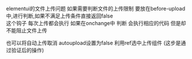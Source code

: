 elementui的文件上传问题
如果需要判断文件的上传限制  要放在before-upload中,进行判断,如果不满足上传条件直接返回false  
这个钩子 每次上传都会执行
如果在onchange中 判断 会执行相应的代码 但是却不能阻止文件上传

也可以将自动上传取消   autoupload设置为false
利用ref选中上传组件 (这步是通过验证后的操作)